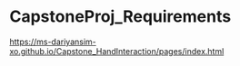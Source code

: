 # CapstoneProj_Requirements

https://ms-dariyansim-xo.github.io/Capstone_HandInteraction/pages/index.html


<!--Codes not yet executed as another repo has been created for practice and trials, did not want to
prolong confusion with the utilization of Node.js, as it cannot be used as database (as intented) WITHOUT
using an actual DB. Reading MONGOdb as highly used for concept for my project.

So far, Node execution has been successful, using MySQL as it is what I've learned and needed to improve on.
MySQL is used for tables to categorize each content of basic ASL;
-ABCs
-Colors
-Animals

Code talks struggles are video recording, previously used OBS and intended to upload to unlisted YT page, micophone functions and new camera installed.

Made changes to documentations shortly after graded, but did not update in index.

Interactive inspired concept changed to generalized public "browsing" page, still exposing ASL and initially wanted to create particular "social media" platform for deaf audience. 

YAML(?) - another lang. required to learn how to use in Deep Learning for AI (future goals)-->